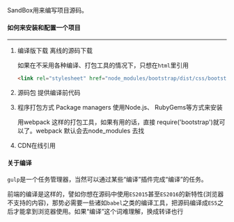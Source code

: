 SandBox用来编写项目源码。

#### 如何来安装和配置一个项目

------

1. 编译版下载 离线的源码下载

   如果在不采用各种编译、打包工具的情况下，只想在`html`里引用

   ```html
   <link rel="stylesheet" href="node_modules/bootstrap/dist/css/bootstrap.min.css">
   ```

2. 源码包 提供编译前代码

3. 程序打包方式 Package managers 使用Node.js、 RubyGems等方式来安装

   用webpack 这样的打包工具，如果有用的话，直接 require('bootstrap')就可以了。webpack 默认会去node_modules 去找

4. CDN在线引用



#### 关于编译

`gulp`是一个任务管理器，当然可以通过某些“编译”插件完成“编译”的任务。

前端的编译是这样的，譬如你想在源码中使用`ES2015`甚至`ES2016`的新特性(浏览器不支持的内容)，那势必需要一些诸如`babel`之类的编译工具，把源码编译成`ES5`之后才能拿到浏览器使用。如果“编译”这个词难理解，换成转译也行